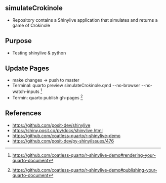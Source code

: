 ## simulateCrokinole

- Repository contains a Shinylive application that simulates and returns a game of Crokinole

## Purpose

- Testing shinylive & python  

## Update Pages

- make changes -> push to master
- Terminal: quarto preview simulateCrokinole.qmd --no-browser --no-watch-inputs [^1]
- Termin: quarto publish gh-pages [^2]

## References

- https://github.com/posit-dev/shinylive
- https://shiny.posit.co/py/docs/shinylive.html
- https://github.com/coatless-quarto/r-shinylive-demo
- https://github.com/posit-dev/py-shiny/issues/476

[^1]: https://github.com/coatless-quarto/r-shinylive-demo#rendering-your-quarto-document
[^2]: https://github.com/coatless-quarto/r-shinylive-demo#publishing-your-quarto-document


